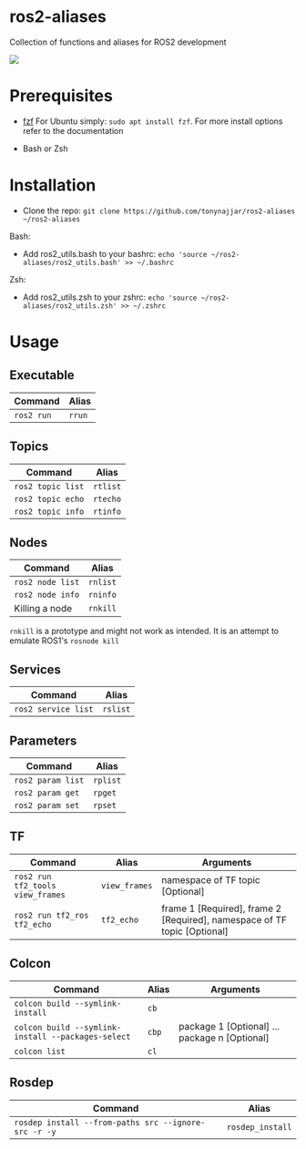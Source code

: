 # ros2-aliases
Collection of functions and aliases for ROS2 development

![](https://github.com/tonynajjar/ros2-aliases/blob/main/usage.gif)

# Prerequisites

- [fzf](https://github.com/junegunn/fzf#installation)
For Ubuntu simply: `sudo apt install fzf`. For more install options refer to the documentation

- Bash or Zsh

# Installation

- Clone the repo: `git clone https://github.com/tonynajjar/ros2-aliases ~/ros2-aliases`

Bash:
- Add ros2_utils.bash to your bashrc: `echo 'source ~/ros2-aliases/ros2_utils.bash' >> ~/.bashrc`

Zsh:
- Add ros2_utils.zsh to your zshrc: `echo 'source ~/ros2-aliases/ros2_utils.zsh' >> ~/.zshrc`

# Usage

## Executable

| Command | Alias |
| --- | --- |
| `ros2 run` | `rrun` |

## Topics

| Command | Alias |
| --- | --- |
| `ros2 topic list` | `rtlist` |
| `ros2 topic echo` | `rtecho`|
| `ros2 topic info` | `rtinfo`|

## Nodes

| Command | Alias |
| --- | --- |
| `ros2 node list` | `rnlist` |
| `ros2 node info` | `rninfo`|
| Killing a node | `rnkill`|

`rnkill` is a prototype and might not work as intended. It is an attempt to emulate ROS1's `rosnode kill`

## Services

| Command | Alias |
| --- | --- |
| `ros2 service list` | `rslist` |

## Parameters

| Command | Alias |
| --- | --- |
| `ros2 param list` | `rplist` |
| `ros2 param get`  | `rpget`|
| `ros2 param set`  | `rpset`|

## TF

| Command | Alias | Arguments |
| --- | --- | --- |
| `ros2 run tf2_tools view_frames` | `view_frames` | namespace of TF topic [Optional] |
| `ros2 run tf2_ros tf2_echo` | `tf2_echo`| frame 1 [Required], frame 2 [Required], namespace of TF topic [Optional] |

## Colcon

| Command | Alias | Arguments |
| --- | --- | --- |
| `colcon build --symlink-install` | `cb` |
| `colcon build --symlink-install --packages-select` | `cbp`| package 1 [Optional] ... package n [Optional] |
| `colcon list` | `cl` |

## Rosdep

| Command | Alias |
| --- | --- |
| `rosdep install --from-paths src --ignore-src -r -y` | `rosdep_install` |

